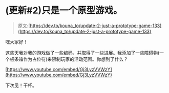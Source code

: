 # (更新#2)只是一个原型游戏。

> 原文:[https://dev.to/kouna_to/update-2-just-a-prototype-game-133](https://dev.to/kouna_to/update-2-just-a-prototype-game-133)

嘿大家好！

这些天我对我的游戏做了一些编码，并取得了一些进展。我添加了一些障碍物(一个板条箱作为占位符)来限制玩家的活动范围。你想到了什么？

[https://www.youtube.com/embed/Gj3LyzVVWzY](https://www.youtube.com/embed/Gj3LyzVVWzY)

下次见！干杯。
